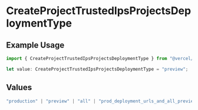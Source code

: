 # CreateProjectTrustedIpsProjectsDeploymentType

## Example Usage

```typescript
import { CreateProjectTrustedIpsProjectsDeploymentType } from "@vercel/sdk/models/operations/createproject.js";

let value: CreateProjectTrustedIpsProjectsDeploymentType = "preview";
```

## Values

```typescript
"production" | "preview" | "all" | "prod_deployment_urls_and_all_previews"
```